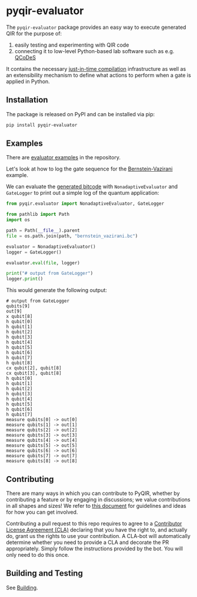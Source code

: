 # pyqir-evaluator

The `pyqir-evaluator` package provides an easy way to execute generated QIR for the
purpose of:

1. easily testing and experimenting with QIR code
2. connecting it to low-level Python-based lab software such as e.g.
   [QCoDeS](https://qcodes.github.io/Qcodes/examples/15_minutes_to_QCoDeS.html#Introduction)

It contains the necessary [just-in-time
compilation](https://en.wikipedia.org/wiki/Just-in-time_compilation)
infrastructure as well as an extensibility mechanism to define what actions to
perform when a gate is applied in Python.

## Installation

The package is released on PyPI and can be installed via pip:

```bash
pip install pyqir-evaluator
```

## Examples

There are [evaluator
examples](https://github.com/qir-alliance/pyqir/tree/main/examples/evaluator) in the
repository.

Let's look at how to log the gate sequence for the [Bernstein-Vazirani](https://github.com/qir-alliance/pyqir/tree/main/examples/evaluator/bernstein_vazirani.py) example.

We can evaluate the [generated
bitcode](https://github.com/qir-alliance/pyqir/tree/main/examples/evaluator/bernstein_vazirani.bc)
  with `NonadaptiveEvaluator` and `GateLogger` to print out a simple log of the
  quantum application:

```python
from pyqir.evaluator import NonadaptiveEvaluator, GateLogger

from pathlib import Path
import os

path = Path(__file__).parent
file = os.path.join(path, "bernstein_vazirani.bc")

evaluator = NonadaptiveEvaluator()
logger = GateLogger()

evaluator.eval(file, logger)

print("# output from GateLogger")
logger.print()
```

This would generate the following output:

```text
# output from GateLogger
qubits[9]
out[9]
x qubit[8]
h qubit[0]
h qubit[1]
h qubit[2]
h qubit[3]
h qubit[4]
h qubit[5]
h qubit[6]
h qubit[7]
h qubit[8]
cx qubit[2], qubit[8]
cx qubit[3], qubit[8]
h qubit[0]
h qubit[1]
h qubit[2]
h qubit[3]
h qubit[4]
h qubit[5]
h qubit[6]
h qubit[7]
measure qubits[0] -> out[0]
measure qubits[1] -> out[1]
measure qubits[2] -> out[2]
measure qubits[3] -> out[3]
measure qubits[4] -> out[4]
measure qubits[5] -> out[5]
measure qubits[6] -> out[6]
measure qubits[7] -> out[7]
measure qubits[8] -> out[8]
```

## Contributing

There are many ways in which you can contribute to PyQIR, whether by
contributing a feature or by engaging in discussions; we value contributions in
all shapes and sizes! We refer to [this document](https://github.com/qir-alliance/pyqir/blob/main/CONTRIBUTING.md) for
guidelines and ideas for how you can get involved.

Contributing a pull request to this repo requires to agree to a [Contributor
License Agreement
(CLA)](https://en.wikipedia.org/wiki/Contributor_License_Agreement) declaring
that you have the right to, and actually do, grant us the rights to use your
contribution. A CLA-bot will automatically determine whether you need to provide
a CLA and decorate the PR appropriately. Simply follow the
instructions provided by the bot. You will only need to do this once.

## Building and Testing

See [Building](https://qir-alliance.github.io/pyqir/development-guide/building.html).
